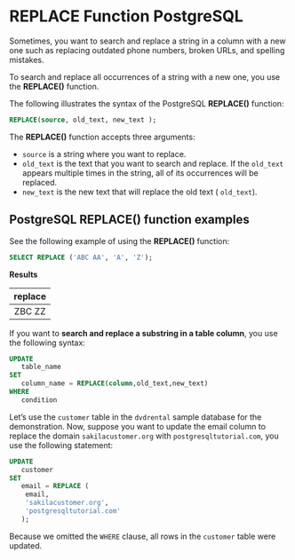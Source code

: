 # REPLACE Function PostgreSQL

Sometimes, you want to search and replace a string in a column with a new one such as replacing outdated phone numbers, broken URLs, and spelling mistakes.

To search and replace all occurrences of a string with a new one, you use the **REPLACE()** function.

The following illustrates the syntax of the PostgreSQL **REPLACE()** function:

```SQL
REPLACE(source, old_text, new_text );
```

The **REPLACE()** function accepts three arguments:

- `source` is a string where you want to replace.
- `old_text` is the text that you want to search and replace. If the `old_text` appears multiple times in the string, all of its occurrences will be replaced.
- `new_text` is the new text that will replace the old text ( `old_text`).

## PostgreSQL REPLACE() function examples

See the following example of using the **REPLACE()** function:

```SQL
SELECT REPLACE ('ABC AA', 'A', 'Z');
```

**Results**

|replace|
|:-------:|
|ZBC ZZ|

If you want to **search and replace a substring in a table column**, you use the following syntax:

```SQL
UPDATE
   table_name
SET
   column_name = REPLACE(column,old_text,new_text)
WHERE
   condition
```

Let’s use the `customer` table in the `dvdrental` sample database for the demonstration. Now, suppose you want to update the email column to replace the domain `sakilacustomer.org` with `postgresqltutorial.com`, you use the following statement:

```SQL
UPDATE
   customer
SET
   email = REPLACE (
  	email,
	'sakilacustomer.org',
	'postgresqltutorial.com'
   );
```

Because we omitted the `WHERE` clause, all rows in the `customer` table were updated.
